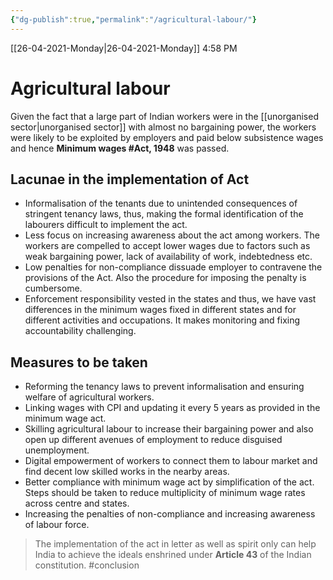 ```yaml
---
{"dg-publish":true,"permalink":"/agricultural-labour/"}
---
```


[[26-04-2021-Monday\|26-04-2021-Monday]]  4:58 PM

# Agricultural labour
Given the fact that a large part of Indian workers were in the [[unorganised sector\|unorganised sector]] with almost no bargaining power, the workers were likely to be exploited by employers and paid below subsistence wages and hence **Minimum wages #Act, 1948** was passed.
## Lacunae in the implementation of Act
- Informalisation of the tenants due to unintended consequences of stringent tenancy laws, thus, making the formal identification of the labourers difficult to implement the act.
- Less focus on increasing awareness about the act among workers. The workers are compelled to accept lower wages due to factors such as weak bargaining power, lack of availability of work, indebtedness etc.
- Low penalties for non-compliance dissuade employer to contravene the provisions of the Act. Also the procedure for imposing the penalty is cumbersome.
- Enforcement responsibility vested in the states and thus, we have vast differences in the minimum wages fixed in different states and for different activities and occupations. It makes monitoring and fixing accountability challenging.
## Measures to be taken
- Reforming the tenancy laws to prevent informalisation and ensuring welfare of agricultural workers.
- Linking wages with CPI and updating it every 5 years as provided in the minimum wage act.
- Skilling agricultural labour to increase their bargaining power and also open up different avenues of employment to reduce disguised unemployment.
- Digital empowerment of workers to connect them to labour market and find decent low skilled works in the nearby areas.
- Better compliance with minimum wage act by simplification of the act. Steps should be taken to reduce multiplicity of minimum wage rates across centre and states.
- Increasing the penalties of non-compliance and increasing awareness of labour force.

>The implementation of the act in letter as well as spirit only can help India to achieve the ideals enshrined under **Article 43** of the Indian constitution. #conclusion 
